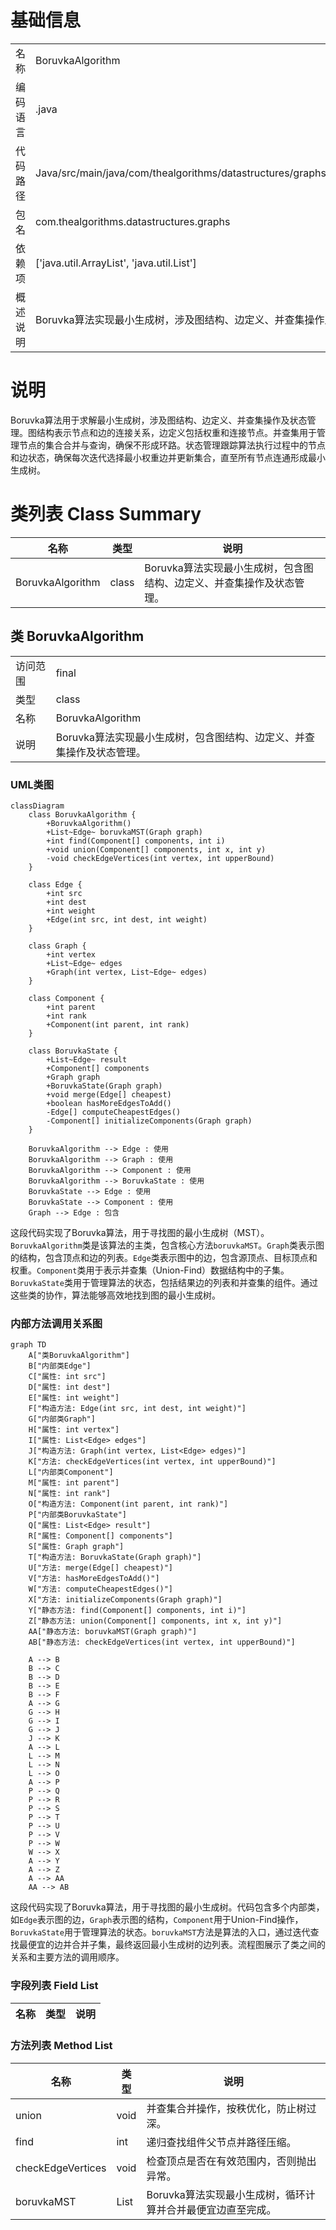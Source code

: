 # 基础信息

|      |      |
|------|------|
| 名称 | BoruvkaAlgorithm |
| 编码语言 | .java |
| 代码路径 | Java/src/main/java/com/thealgorithms/datastructures/graphs/BoruvkaAlgorithm.java |
| 包名 | com.thealgorithms.datastructures.graphs |
| 依赖项 | ['java.util.ArrayList', 'java.util.List'] |
| 概述说明 | Boruvka算法实现最小生成树，涉及图结构、边定义、并查集操作及状态管理。 |

# 说明

Boruvka算法用于求解最小生成树，涉及图结构、边定义、并查集操作及状态管理。图结构表示节点和边的连接关系，边定义包括权重和连接节点。并查集用于管理节点的集合合并与查询，确保不形成环路。状态管理跟踪算法执行过程中的节点和边状态，确保每次迭代选择最小权重边并更新集合，直至所有节点连通形成最小生成树。

# 类列表 Class Summary

| 名称   | 类型  | 说明 |
|-------|------|-------------|
| BoruvkaAlgorithm | class | Boruvka算法实现最小生成树，包含图结构、边定义、并查集操作及状态管理。 |



## 类 BoruvkaAlgorithm

|      |      |
|------|------|
| 访问范围 | final |
| 类型 | class |
| 名称 | BoruvkaAlgorithm |
| 说明 | Boruvka算法实现最小生成树，包含图结构、边定义、并查集操作及状态管理。 |


### UML类图

```mermaid
classDiagram
    class BoruvkaAlgorithm {
        +BoruvkaAlgorithm()
        +List~Edge~ boruvkaMST(Graph graph)
        +int find(Component[] components, int i)
        +void union(Component[] components, int x, int y)
        -void checkEdgeVertices(int vertex, int upperBound)
    }

    class Edge {
        +int src
        +int dest
        +int weight
        +Edge(int src, int dest, int weight)
    }

    class Graph {
        +int vertex
        +List~Edge~ edges
        +Graph(int vertex, List~Edge~ edges)
    }

    class Component {
        +int parent
        +int rank
        +Component(int parent, int rank)
    }

    class BoruvkaState {
        +List~Edge~ result
        +Component[] components
        +Graph graph
        +BoruvkaState(Graph graph)
        +void merge(Edge[] cheapest)
        +boolean hasMoreEdgesToAdd()
        -Edge[] computeCheapestEdges()
        -Component[] initializeComponents(Graph graph)
    }

    BoruvkaAlgorithm --> Edge : 使用
    BoruvkaAlgorithm --> Graph : 使用
    BoruvkaAlgorithm --> Component : 使用
    BoruvkaAlgorithm --> BoruvkaState : 使用
    BoruvkaState --> Edge : 使用
    BoruvkaState --> Component : 使用
    Graph --> Edge : 包含
```

这段代码实现了Boruvka算法，用于寻找图的最小生成树（MST）。`BoruvkaAlgorithm`类是该算法的主类，包含核心方法`boruvkaMST`。`Graph`类表示图的结构，包含顶点和边的列表。`Edge`类表示图中的边，包含源顶点、目标顶点和权重。`Component`类用于表示并查集（Union-Find）数据结构中的子集。`BoruvkaState`类用于管理算法的状态，包括结果边的列表和并查集的组件。通过这些类的协作，算法能够高效地找到图的最小生成树。


### 内部方法调用关系图

```mermaid
graph TD
    A["类BoruvkaAlgorithm"]
    B["内部类Edge"]
    C["属性: int src"]
    D["属性: int dest"]
    E["属性: int weight"]
    F["构造方法: Edge(int src, int dest, int weight)"]
    G["内部类Graph"]
    H["属性: int vertex"]
    I["属性: List<Edge> edges"]
    J["构造方法: Graph(int vertex, List<Edge> edges)"]
    K["方法: checkEdgeVertices(int vertex, int upperBound)"]
    L["内部类Component"]
    M["属性: int parent"]
    N["属性: int rank"]
    O["构造方法: Component(int parent, int rank)"]
    P["内部类BoruvkaState"]
    Q["属性: List<Edge> result"]
    R["属性: Component[] components"]
    S["属性: Graph graph"]
    T["构造方法: BoruvkaState(Graph graph)"]
    U["方法: merge(Edge[] cheapest)"]
    V["方法: hasMoreEdgesToAdd()"]
    W["方法: computeCheapestEdges()"]
    X["方法: initializeComponents(Graph graph)"]
    Y["静态方法: find(Component[] components, int i)"]
    Z["静态方法: union(Component[] components, int x, int y)"]
    AA["静态方法: boruvkaMST(Graph graph)"]
    AB["静态方法: checkEdgeVertices(int vertex, int upperBound)"]

    A --> B
    B --> C
    B --> D
    B --> E
    B --> F
    A --> G
    G --> H
    G --> I
    G --> J
    J --> K
    A --> L
    L --> M
    L --> N
    L --> O
    A --> P
    P --> Q
    P --> R
    P --> S
    P --> T
    P --> U
    P --> V
    P --> W
    W --> X
    A --> Y
    A --> Z
    A --> AA
    AA --> AB
```

这段代码实现了Boruvka算法，用于寻找图的最小生成树。代码包含多个内部类，如`Edge`表示图的边，`Graph`表示图的结构，`Component`用于Union-Find操作，`BoruvkaState`用于管理算法的状态。`boruvkaMST`方法是算法的入口，通过迭代查找最便宜的边并合并子集，最终返回最小生成树的边列表。流程图展示了类之间的关系和主要方法的调用顺序。

### 字段列表 Field List

| 名称  | 类型  | 说明 |
|-------|-------|------|

### 方法列表 Method List

| 名称  | 类型  | 说明 |
|-------|-------|------|
| union | void | 并查集合并操作，按秩优化，防止树过深。 |
| find | int | 递归查找组件父节点并路径压缩。 |
| checkEdgeVertices | void | 检查顶点是否在有效范围内，否则抛出异常。 |
| boruvkaMST | List<Edge> | Boruvka算法实现最小生成树，循环计算并合并最便宜边直至完成。 |





